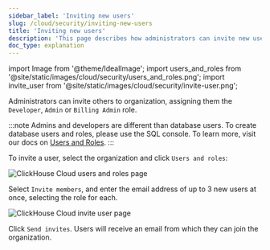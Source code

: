 ```yaml
---
sidebar_label: 'Inviting new users'
slug: /cloud/security/inviting-new-users
title: 'Inviting new users'
description: 'This page describes how administrators can invite new users to their organisation and assign roles to them'
doc_type: explanation
---
```


import Image from '@theme/IdealImage';
import users_and_roles from '@site/static/images/cloud/security/users_and_roles.png';
import invite_user from '@site/static/images/cloud/security/invite-user.png';

Administrators can invite others to organization, assigning them the `Developer`, `Admin` or `Billing Admin` role.

:::note
Admins and developers are different than database users. To create database users and roles, please use the SQL console. To learn more, visit our docs on [Users and Roles](/cloud/security/cloud-access-management).
:::

To invite a user, select the organization and click `Users and roles`:

<Image img={users_and_roles} size="md" alt="ClickHouse Cloud users and roles page" />

<br />

Select `Invite members`, and enter the email address of up to 3 new users at once, selecting the role for each.

<Image img={invite_user} size="md" alt="ClickHouse Cloud invite user page" />

<br />

Click `Send invites`. Users will receive an email from which they can join the organization.
